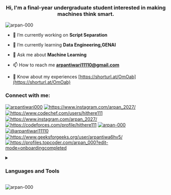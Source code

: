 <h3 align="center">Hi, I'm a final-year undergraduate student interested in making machines think smart.</h3>

<p align="left"> <img src="https://komarev.com/ghpvc/?username=arpan-000&label=Profile%20views&color=0e75b6&style=flat" alt="arpan-000" /> </p>

- 🔭 I’m currently working on **Script Separation**

- 🌱 I’m currently learning **Data Engineering,GENAI**

- 💬 Ask me about **Machine Learning**

- 📫 How to reach me **arpantiwari11110@gmail.com**

- 📄 Know about my experiences [https://shorturl.at/OmOab](https://shorturl.at/OmOab)

<h3 align="left">Connect with me:</h3>
<p align="left">
<a href="https://linkedin.com/in/arpantiwari000" target="blank"><img align="center" src="https://raw.githubusercontent.com/rahuldkjain/github-profile-readme-generator/master/src/images/icons/Social/linked-in-alt.svg" alt="arpantiwari000" height="30" width="40" /></a>
<a href="https://www.instagram.com/arpan_2027/" target="blank"><img align="center" src="https://raw.githubusercontent.com/rahuldkjain/github-profile-readme-generator/master/src/images/icons/Social/instagram.svg" alt="https://www.instagram.com/arpan_2027/" height="30" width="40" /></a>
<a href="https://www.codechef.com/users/https://www.codechef.com/users/hithere111" target="blank"><img align="center" src="https://cdn.jsdelivr.net/npm/simple-icons@3.1.0/icons/codechef.svg" alt="https://www.codechef.com/users/hithere111" height="30" width="40" /></a>
<a href="https://www.hackerrank.com/https://www.instagram.com/arpan_2027/" target="blank"><img align="center" src="https://raw.githubusercontent.com/rahuldkjain/github-profile-readme-generator/master/src/images/icons/Social/hackerrank.svg" alt="https://www.instagram.com/arpan_2027/" height="30" width="40" /></a>
<a href="https://codeforces.com/profile/https://codeforces.com/profile/hithere111" target="blank"><img align="center" src="https://raw.githubusercontent.com/rahuldkjain/github-profile-readme-generator/master/src/images/icons/Social/codeforces.svg" alt="https://codeforces.com/profile/hithere111" height="30" width="40" /></a>
<a href="https://www.leetcode.com/arpan-000" target="blank"><img align="center" src="https://raw.githubusercontent.com/rahuldkjain/github-profile-readme-generator/master/src/images/icons/Social/leet-code.svg" alt="arpan-000" height="30" width="40" /></a>
<a href="https://www.hackerearth.com/@arpantiwari11110" target="blank"><img align="center" src="https://raw.githubusercontent.com/rahuldkjain/github-profile-readme-generator/master/src/images/icons/Social/hackerearth.svg" alt="@arpantiwari11110" height="30" width="40" /></a>
<a href="https://auth.geeksforgeeks.org/user/https://www.geeksforgeeks.org/user/arpantiwa6hv5/" target="blank"><img align="center" src="https://raw.githubusercontent.com/rahuldkjain/github-profile-readme-generator/master/src/images/icons/Social/geeks-for-geeks.svg" alt="https://www.geeksforgeeks.org/user/arpantiwa6hv5/" height="30" width="40" /></a>
<a href="https://www.topcoder.com/members/https://profiles.topcoder.com/arpan_000?edit-mode=onboardingcompleted" target="blank"><img align="center" src="https://raw.githubusercontent.com/rahuldkjain/github-profile-readme-generator/master/src/images/icons/Social/topcoder.svg" alt="https://profiles.topcoder.com/arpan_000?edit-mode=onboardingcompleted" height="30" width="40" /></a>
</p>

<details>
  <summary><h3>Languages and Tools</h3></summary>
  
  <details>
    <summary><strong>Programming Languages</strong></summary>
    <p align="left">
      <a href="https://www.cprogramming.com/" target="_blank" rel="noreferrer">
        <img src="https://raw.githubusercontent.com/devicons/devicon/master/icons/c/c-original.svg" alt="C" width="40" height="40"/>
      </a>
      <a href="https://www.w3schools.com/cpp/" target="_blank" rel="noreferrer">
        <img src="https://raw.githubusercontent.com/devicons/devicon/master/icons/cplusplus/cplusplus-original.svg" alt="C++" width="40" height="40"/>
      </a>
      <a href="https://www.python.org" target="_blank" rel="noreferrer">
        <img src="https://raw.githubusercontent.com/devicons/devicon/master/icons/python/python-original.svg" alt="Python" width="40" height="40"/>
      </a>
    </p>
  </details>

  <details>
    <summary><strong>Frontend Development</strong></summary>
    <p align="left">
      <a href="https://www.w3.org/html/" target="_blank" rel="noreferrer">
        <img src="https://raw.githubusercontent.com/devicons/devicon/master/icons/html5/html5-original-wordmark.svg" alt="HTML5" width="40" height="40"/>
      </a>
      <a href="https://www.w3schools.com/css/" target="_blank" rel="noreferrer">
        <img src="https://raw.githubusercontent.com/devicons/devicon/master/icons/css3/css3-original-wordmark.svg" alt="CSS3" width="40" height="40"/>
      </a>
      <a href="https://reactjs.org/" target="_blank" rel="noreferrer">
        <img src="https://raw.githubusercontent.com/devicons/devicon/master/icons/react/react-original-wordmark.svg" alt="React" width="40" height="40"/>
      </a>
      <a href="https://tailwindcss.com/" target="_blank" rel="noreferrer">
        <img src="https://www.vectorlogo.zone/logos/tailwindcss/tailwindcss-icon.svg" alt="Tailwind CSS" width="40" height="40"/>
      </a>
    </p>
  </details>

  <details>
    <summary><strong>Backend Development</strong></summary>
    <p align="left">
      <a href="https://nodejs.org" target="_blank" rel="noreferrer">
        <img src="https://raw.githubusercontent.com/devicons/devicon/master/icons/nodejs/nodejs-original-wordmark.svg" alt="Node.js" width="40" height="40"/>
      </a>
      <a href="https://expressjs.com" target="_blank" rel="noreferrer">
        <img src="https://raw.githubusercontent.com/devicons/devicon/master/icons/express/express-original-wordmark.svg" alt="Express.js" width="40" height="40"/>
      </a>
      <a href="https://www.djangoproject.com/" target="_blank" rel="noreferrer">
        <img src="https://cdn.worldvectorlogo.com/logos/django.svg" alt="Django" width="40" height="40"/>
      </a>
      <a href="https://flask.palletsprojects.com/" target="_blank" rel="noreferrer">
        <img src="https://www.vectorlogo.zone/logos/pocoo_flask/pocoo_flask-icon.svg" alt="Flask" width="40" height="40"/>
      </a>
    </p>
  </details>

  <details>
    <summary><strong>Databases</strong></summary>
    <p align="left">
      <a href="https://www.mysql.com/" target="_blank" rel="noreferrer">
        <img src="https://raw.githubusercontent.com/devicons/devicon/master/icons/mysql/mysql-original-wordmark.svg" alt="MySQL" width="40" height="40"/>
      </a>
      <a href="https://www.mongodb.com/" target="_blank" rel="noreferrer">
        <img src="https://raw.githubusercontent.com/devicons/devicon/master/icons/mongodb/mongodb-original-wordmark.svg" alt="MongoDB" width="40" height="40"/>
      </a>
      <a href="https://firebase.google.com/" target="_blank" rel="noreferrer">
        <img src="https://www.vectorlogo.zone/logos/firebase/firebase-icon.svg" alt="Firebase" width="40" height="40"/>
      </a>
    </p>
  </details>

  <details>
    <summary><strong>DevOps & Tools</strong></summary>
    <p align="left">
      <a href="https://git-scm.com/" target="_blank" rel="noreferrer">
        <img src="https://www.vectorlogo.zone/logos/git-scm/git-scm-icon.svg" alt="Git" width="40" height="40"/>
      </a>
      <a href="https://www.docker.com/" target="_blank" rel="noreferrer">
        <img src="https://raw.githubusercontent.com/devicons/devicon/master/icons/docker/docker-original-wordmark.svg" alt="Docker" width="40" height="40"/>
      </a>
      <a href="https://kubernetes.io" target="_blank" rel="noreferrer">
        <img src="https://www.vectorlogo.zone/logos/kubernetes/kubernetes-icon.svg" alt="Kubernetes" width="40" height="40"/>
      </a>
    </p>
  </details>

</details>



<p><img align="center" src="https://github-readme-stats.vercel.app/api/top-langs?username=arpan-000&show_icons=true&locale=en&layout=compact" alt="arpan-000" /></p>
